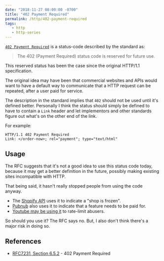 ```yaml
---
date: "2018-11-27 08:00:00 -0700"
title: "402 Payment Required"
permalink: /http/402-payment-required
tags:
   - http
   - http-series
---
```


[`402 Payment Required`][1] is a status-code described by the standard as:

> The 402 (Payment Required) status code is reserved for future use.

This reserved status has been the case since the original HTTP/1.1
specification.

The original idea may have been that commercial websites and APIs would want
to have a default way to communicate that a HTTP request can be repeated,
after a user paid for service.

The description in the standard implies that `402` should not be used until
it's defined better. Personally I think the status should simply be defined
to have to contain a `Link` header and let implementors and other standards
figure out what's on the other end of the link.

For example:

```http
HTTP/1.1 402 Payment Required
Link: </order-now>; rel="payment"; type="text/html"
```

Usage
-----

The RFC suggests that it's not a good idea to use this status code today,
because it may get a better definition in the future, possibly making existing
sites incompatible with HTTP.

That being said, it hasn't really stopped people from using the code anyway.

* The [Shopify API][2] uses it to indicate a "shop is frozen".
* [Pubnub][3] also uses it to indicate that a feature needs to be paid for.
* [Youtube may be using it][4] to rate-limit abusers.

So should you use it? The RFC says no. But, I also don't think there's a major
risk in doing so.


References
----------

* [RFC7231, Section 6.5.2][1] - 402 Payment Required

[1]: https://tools.ietf.org/html/rfc7231#section-6.5.2 "402 Payment Required"
[2]: https://help.shopify.com/en/api/getting-started/response-status-codes
[3]: https://support.pubnub.com/support/solutions/articles/14000069039-why-am-i-getting-402-payment-required-response-in-my-javascript-app-
[4]: https://github.com/rg3/youtube-dl/blob/master/README.md#http-error-429-too-many-requests-or-402-payment-required
